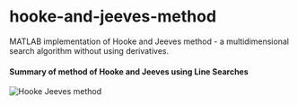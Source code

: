 # hooke-and-jeeves-method
MATLAB implementation of Hooke and Jeeves method - a multidimensional search algorithm without using derivatives.

#### Summary of method of Hooke and Jeeves using Line Searches

![Hooke Jeeves method](Hooke_Jeeves_method.jpeg "Hooke Jeeves method")
